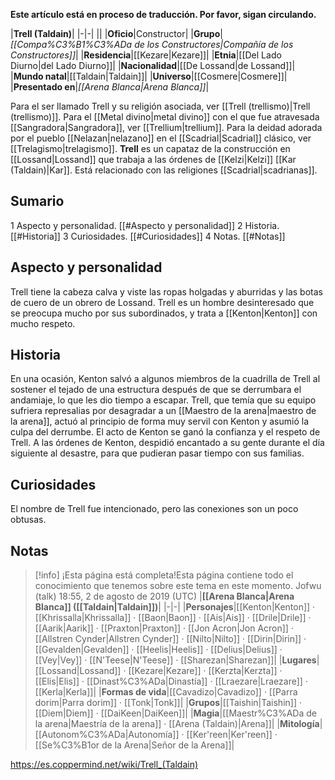 **Este artículo está en proceso de traducción. Por favor, sigan circulando.**


|**Trell (Taldain)**|
|-|-|
||
|**Oficio**|Constructor|
|**Grupo**|*[[Compa%C3%B1%C3%ADa de los Constructores\|Compañía de los Constructores]]*|
|**Residencia**|[[Kezare\|Kezare]]|
|**Etnia**|[[Del Lado Diurno\|del Lado Diurno]]|
|**Nacionalidad**|[[De Lossand\|de Lossand]]|
|**Mundo natal**|[[Taldain\|Taldain]]|
|**Universo**|[[Cosmere\|Cosmere]]|
|**Presentado en**|*[[Arena Blanca\|Arena Blanca]]*|

Para el ser llamado Trell y su religión asociada, ver [[Trell (trellismo)\|Trell (trellismo)]].
Para el [[Metal divino\|metal divino]] con el que fue atravesada [[Sangradora\|Sangradora]], ver [[Trellium\|trellium]].
Para la deidad adorada por el pueblo [[Nelazan\|nelazano]] en el [[Scadrial\|Scadrial]] clásico, ver [[Trelagismo\|trelagismo]].
**Trell** es un capataz de la construcción en [[Lossand\|Lossand]] que trabaja a las órdenes de [[Kelzi\|Kelzi]] [[Kar (Taldain)\|Kar]].
Está relacionado con las religiones [[Scadrial\|scadrianas]].

## Sumario

1 Aspecto y personalidad. [[#Aspecto y personalidad]] 
2 Historia. [[#Historia]] 
3 Curiosidades. [[#Curiosidades]] 
4 Notas. [[#Notas]] 


## Aspecto y personalidad
Trell tiene la cabeza calva y viste las ropas holgadas y aburridas y las botas de cuero de un obrero de Lossand. Trell es un hombre desinteresado que se preocupa mucho por sus subordinados, y trata a [[Kenton\|Kenton]] con mucho respeto.

## Historia
En una ocasión, Kenton salvó a algunos miembros de la cuadrilla de Trell al sostener el tejado de una estructura después de que se derrumbara el andamiaje, lo que les dio tiempo a escapar. Trell, que temía que su equipo sufriera represalias por desagradar a un [[Maestro de la arena\|maestro de la arena]], actuó al principio de forma muy servil con Kenton y asumió la culpa del derrumbe. El acto de Kenton se ganó la confianza y el respeto de Trell. A las órdenes de Kenton, despidió encantado a su gente durante el día siguiente al desastre, para que pudieran pasar tiempo con sus familias.

## Curiosidades
El nombre de Trell fue intencionado, pero las conexiones son un poco obtusas.
## Notas

> [!info] ¡Esta página está completa!Esta página contiene todo el conocimiento que tenemos sobre este tema en este momento.
Jofwu (talk) 18:55, 2 de agosto de 2019 (UTC)
|**[[Arena Blanca\|Arena Blanca]] ([[Taldain\|Taldain]])**|
|-|-|
|**Personajes**|[[Kenton\|Kenton]] · [[Khrissalla\|Khrissalla]] · [[Baon\|Baon]] · [[Ais\|Ais]] · [[Drile\|Drile]] · [[Aarik\|Aarik]] · [[Praxton\|Praxton]] · [[Jon Acron\|Jon Acron]] · [[Allstren Cynder\|Allstren Cynder]] · [[Nilto\|Nilto]] · [[Dirin\|Dirin]] · [[Gevalden\|Gevalden]] · [[Heelis\|Heelis]] · [[Delius\|Delius]] · [[Vey\|Vey]] · [[N'Teese\|N'Teese]] · [[Sharezan\|Sharezan]]|
|**Lugares**|[[Lossand\|Lossand]] · [[Kezare\|Kezare]] · [[Kerzta\|Kerzta]] · [[Elis\|Elis]] · [[Dinast%C3%ADa\|Dinastía]] · [[Lraezare\|Lraezare]] · [[Kerla\|Kerla]]|
|**Formas de vida**|[[Cavadizo\|Cavadizo]] · [[Parra dorim\|Parra dorim]] · [[Tonk\|Tonk]]|
|**Grupos**|[[Taishin\|Taishin]] · [[Diem\|Diem]] · [[DaiKeen\|DaiKeen]]|
|**Magia**|[[Maestr%C3%ADa de la arena\|Maestría de la arena]] · [[Arena (Taldain)\|Arena]]|
|**Mitología**|[[Autonom%C3%ADa\|Autonomía]] · [[Ker'reen\|Ker'reen]] · [[Se%C3%B1or de la Arena\|Señor de la Arena]]|



https://es.coppermind.net/wiki/Trell_(Taldain)